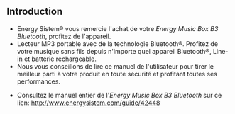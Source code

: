 ## Introduction

* Energy Sistem® vous remercie l'achat de votre *Energy Music Box B3 Bluetooth*, profitez de l'appareil.
* Lecteur MP3 portable avec de la technologie Bluetooth®. Profitez de votre musique sans fils depuis n'importe quel appareil Bluetooth®, Line-in et batterie rechargeable.
* Nous vous conseillons de lire ce manuel de l'utilisateur pour tirer le meilleur parti à votre produit en toute sécurité et profitant toutes ses performances.
<unique>

* Consultez le manuel entier de l'*Energy Music Box B3 Bluetooth* sur ce lien: http://www.energysistem.com/guide/42448
